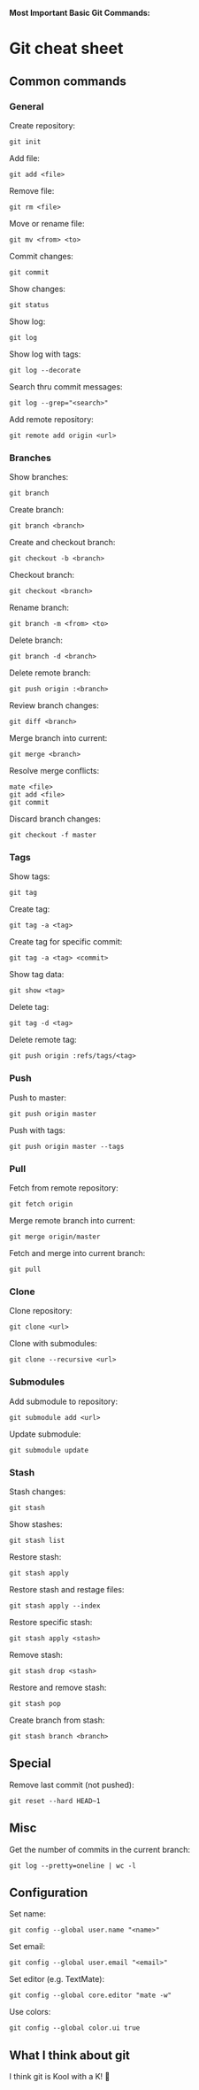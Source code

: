 **Most Important Basic Git Commands:**

# Git cheat sheet

## Common commands

### General

Create repository:

	git init

Add file:

	git add <file>

Remove file:

	git rm <file>

Move or rename file:

	git mv <from> <to>

Commit changes:

	git commit

Show changes:

	git status

Show log:

	git log

Show log with tags:

	git log --decorate

Search thru commit messages:

	git log --grep="<search>"

Add remote repository:

	git remote add origin <url>

### Branches

Show branches:

	git branch

Create branch:

	git branch <branch>

Create and checkout branch:

	git checkout -b <branch>

Checkout branch:

	git checkout <branch>

Rename branch:

	git branch -m <from> <to>

Delete branch:

	git branch -d <branch>

Delete remote branch:

	git push origin :<branch>

Review branch changes:

	git diff <branch>

Merge branch into current:

	git merge <branch>

Resolve merge conflicts:

	mate <file>
	git add <file>
	git commit

Discard branch changes:

	git checkout -f master

### Tags

Show tags:

	git tag

Create tag:

	git tag -a <tag>

Create tag for specific commit:

	git tag -a <tag> <commit>

Show tag data:

	git show <tag>

Delete tag:

	git tag -d <tag>

Delete remote tag:

	git push origin :refs/tags/<tag>

### Push

Push to master:

	git push origin master

Push with tags:

	git push origin master --tags

### Pull

Fetch from remote repository:

	git fetch origin

Merge remote branch into current:

	git merge origin/master

Fetch and merge into current branch:

	git pull

### Clone

Clone repository:

	git clone <url>

Clone with submodules:

	git clone --recursive <url>

### Submodules

Add submodule to repository:

	git submodule add <url>

Update submodule:

	git submodule update

### Stash

Stash changes:

	git stash

Show stashes:

	git stash list

Restore stash:

	git stash apply

Restore stash and restage files:

	git stash apply --index

Restore specific stash:

	git stash apply <stash>

Remove stash:

	git stash drop <stash>

Restore and remove stash:

	git stash pop

Create branch from stash:

	git stash branch <branch>

## Special

Remove last commit (not pushed):

	git reset --hard HEAD~1

## Misc

Get the number of commits in the current branch:

	git log --pretty=oneline | wc -l

## Configuration

Set name:

	git config --global user.name "<name>"

Set email:

	git config --global user.email "<email>"

Set editor (e.g. TextMate):

	git config --global core.editor "mate -w"

Use colors:

	git config --global color.ui true

## What I think about git

I think git is Kool with a K! 🤪
